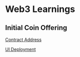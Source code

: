 # Web3 Learnings

## Initial Coin Offering

[Contract Address](https://goerli.etherscan.io/address/0xBEE03B02347381739d3c1D786fEbe52F7B9c0bdB)

[UI Deployment](https://web3-learnings-dvdwspmog-rajivramakrishnan.vercel.app/)
